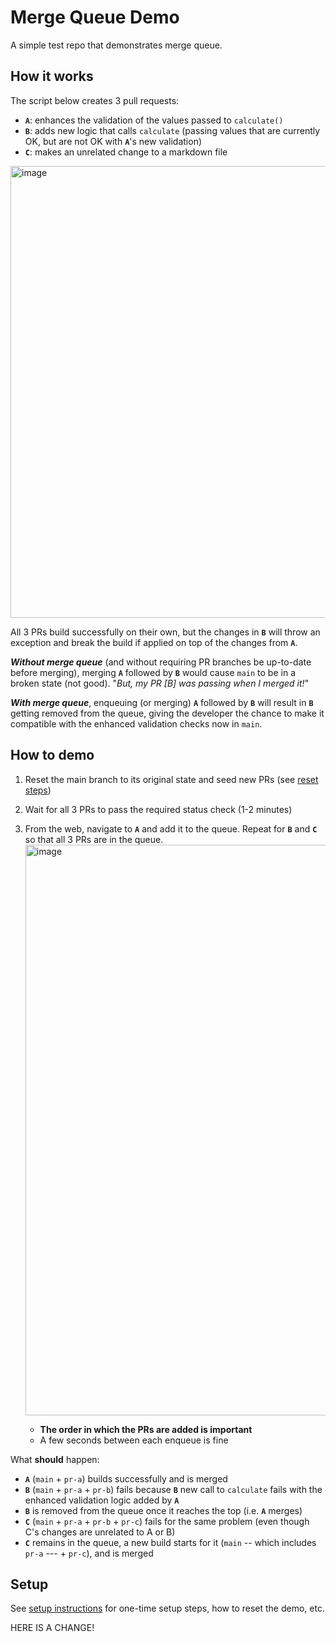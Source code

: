 # Merge Queue Demo

A simple test repo that demonstrates merge queue. 

## How it works

The script below creates 3 pull requests:

* **`A`**: enhances the validation of the values passed to  `calculate()`
* **`B`**: adds new logic that calls `calculate` (passing values that are currently OK, but are not OK with **`A`**'s new validation)
* **`C`**: makes an unrelated change to a markdown file

<img width="723" alt="image" src="https://user-images.githubusercontent.com/2503052/205069631-235be39d-63d4-4ddc-bcfa-a700a24b5139.png">

All 3 PRs build successfully on their own, but the changes in **`B`** will throw an exception and break the build if applied on top of the changes from **`A`**.

_**Without merge queue**_ (and without requiring PR branches be up-to-date before merging), merging **`A`** followed by **`B`** would cause `main` to be in a broken state (not good). "_But, my PR [B] was passing when I merged it!_"

_**With merge queue**_, enqueuing (or merging) **`A`** followed by **`B`** will result in **`B`** getting removed from the queue, giving the developer the chance to make it compatible with the enhanced validation checks now in `main`.

## How to demo

1. Reset the main branch to its original state and seed new PRs (see [reset steps](./setup.md))

2. Wait for all 3 PRs to pass the required status check (1-2 minutes)   

3. From the web, navigate to **`A`** and add it to the queue. Repeat for **`B`** and **`C`** so that all 3 PRs are in the queue.
   <img width="913" alt="image" src="https://user-images.githubusercontent.com/2503052/205069843-bfa4b0ae-f0bf-4a7d-97ad-dea20bcccbce.png">
   * **The order in which the PRs are added is important**
   * A few seconds between each enqueue is fine

What **should** happen:

* **`A`** (`main` + `pr-a`) builds successfully and is merged
* **`B`** (`main` + `pr-a` + `pr-b`) fails because **`B`** new call to `calculate` fails with the enhanced validation logic added by **`A`**
* **`B`** is removed from the queue once it reaches the top (i.e. **`A`** merges)
* **`C`** (`main` + `pr-a` + `pr-b` + `pr-c`) fails for the same problem (even though C's changes are unrelated to A or B)
* **`C`** remains in the queue, a new build starts for it (`main` -- which includes `pr-a` --- + `pr-c`), and is merged

## Setup

See [setup instructions](setup.md) for one-time setup steps, how to reset the demo, etc.


HERE IS A CHANGE!